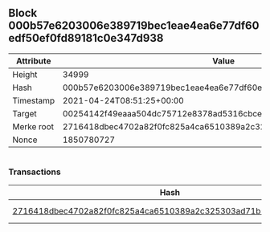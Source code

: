 ## Block 000b57e6203006e389719bec1eae4ea6e77df60edf50ef0fd89181c0e347d938

Attribute | Value
--- | ---
Height | 34999
Hash | 000b57e6203006e389719bec1eae4ea6e77df60edf50ef0fd89181c0e347d938
Timestamp | 2021-04-24T08:51:25+00:00
Target | 00254142f49eaaa504dc75712e8378ad5316cbcead634704b3734b6271167cc4
Merke root | 2716418dbec4702a82f0fc825a4ca6510389a2c325303ad71b1d41c946c714ff
Nonce | 1850780727

```

```

### Transactions

Hash | Amount
--- | ---
[2716418dbec4702a82f0fc825a4ca6510389a2c325303ad71b1d41c946c714ff](2716418dbec4702a82f0fc825a4ca6510389a2c325303ad71b1d41c946c714ff.md) | 10.00000000 SKEPTI 

